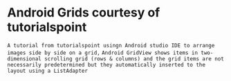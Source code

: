 # Android Grids courtesy  of tutorialspoint
`A tutorial from tutorialspoint usingn Android studio IDE to arrange images side by side on a grid,`
`Android GridView shows items in two-dimensional scrolling grid (rows & columns) and the grid items are not necessarily predetermined but they automatically inserted to the layout using a ListAdapter`
